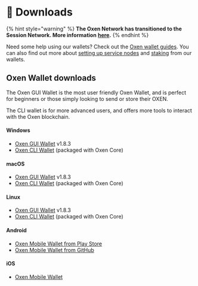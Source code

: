 # 📁 Downloads

{% hint style="warning" %}
**The Oxen Network has transitioned to the Session Network. More information** [**here**](https://oxen.io/blog/development-is-transitioning-to-session-token)**.**&#x20;
{% endhint %}

Need some help using our wallets? Check out the [Oxen wallet guides](using-the-oxen-blockchain/oxen-wallet-guides/). You can also find out more about [setting up service nodes](https://docs.oxen.io/using-the-oxen-blockchain/oxen-service-node-guides/full-service-node-setup-guide) and [staking](using-the-oxen-blockchain/oxen-service-node-guides/staking-to-shared-service-node.md) from our wallets.

## Oxen Wallet downloads

The Oxen GUI Wallet is the most user friendly Oxen Wallet, and is perfect for beginners or those simply looking to send or store their OXEN.

The CLI wallet is for more advanced users, and offers more tools to interact with the Oxen blockchain.

#### Windows

* [Oxen GUI Wallet](https://github.com/oxen-io/oxen-electron-gui-wallet/releases/download/v1.8.3/oxen-electron-wallet-1.8.3-win.exe) v1.8.3
* [Oxen CLI Wallet](https://github.com/oxen-io/oxen-core/releases) (packaged with Oxen Core)

#### macOS

* [Oxen GUI Wallet](https://github.com/oxen-io/oxen-electron-gui-wallet/releases/download/v1.8.3/oxen-electron-wallet-1.8.3-mac.dmg) v1.8.3
* [Oxen CLI Wallet](https://github.com/oxen-io/oxen-core/releases) (packaged with Oxen Core)

#### Linux

* [Oxen GUI Wallet](https://github.com/oxen-io/oxen-electron-gui-wallet/releases/download/v1.8.3/oxen-electron-wallet-1.8.3-linux.AppImage) v1.8.3
* [Oxen CLI Wallet](https://github.com/oxen-io/oxen-core/releases) (packaged with Oxen Core)

#### Android

* [Oxen Mobile Wallet from Play Store](https://play.google.com/store/apps/details?id=io.oxen.wallet)
* [Oxen Mobile Wallet from GitHub](https://github.com/oxen-io/oxen-mobile-wallet/releases/)

#### iOS

* [Oxen Mobile Wallet](https://apps.apple.com/app/oxen-wallet-rangeproof/id1547745078)
